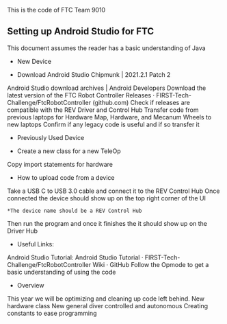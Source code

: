 This is the code of FTC Team 9010

## Setting up Android Studio for FTC
This document assumes the reader has a basic understanding of Java
* New Device

* Download Android Studio Chipmunk | 2021.2.1 Patch 2

Android Studio download archives  |  Android Developers
Download the latest version of the FTC Robot Controller
Releases · FIRST-Tech-Challenge/FtcRobotController (github.com)
Check if releases are compatible with the REV Driver and Control Hub
Transfer code from previous laptops for Hardware Map, Hardware, and Mecanum Wheels to new laptops
Confirm if any legacy code is useful and if so transfer it

* Previously Used Device

* Create a new class for a new TeleOp

Copy import statements for hardware

* How to upload code from a device

Take a USB C to USB 3.0 cable and connect it to the REV Control Hub
Once connected the device should show up on the top right corner of the UI


	*The device name should be a REV Control Hub
Then run the program and once it finishes the it should show up on the Driver Hub

* Useful Links:

Android Studio Tutorial:
Android Studio Tutorial · FIRST-Tech-Challenge/FtcRobotController Wiki · GitHub
Follow the Opmode to get a basic understanding of using the code

* Overview

This year we will be optimizing and cleaning up code left behind.
	New hardware class
	New general diver controlled and autonomous
	Creating constants to ease programming
